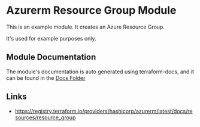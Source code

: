 # Azurerm Resource Group Module

This is an example module. It creates an Azure Resource Group. 

It's used for example purposes only.

## Module Documentation

The module's documentation is auto generated using terraform-docs, and it can be found in the [Docs Folder](docs/README.md)

## Links

- https://registry.terraform.io/providers/hashicorp/azurerm/latest/docs/resources/resource_group